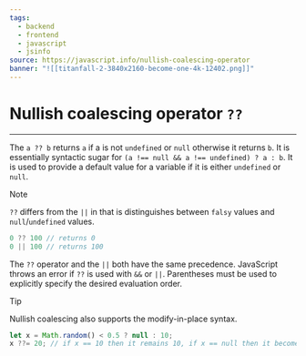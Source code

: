 ```yaml
---
tags:
  - backend
  - frontend
  - javascript
  - jsinfo
source: https://javascript.info/nullish-coalescing-operator
banner: "![[titanfall-2-3840x2160-become-one-4k-12402.png]]"
---
```

# Nullish coalescing operator `??`
---
The `a ?? b` returns `a` if a is not `undefined` or `null` otherwise it returns `b`.  It is essentially syntactic sugar for `(a !== null && a !== undefined) ? a : b`. It is used to provide a default value for a variable if it is either `undefined` or `null`.

> [!note]
> `??` differs from the `||` in that is distinguishes between `falsy` values and `null`/`undefined` values.
>```javascript
> 0 ?? 100 // returns 0
> 0 || 100 // returns 100
>```

The `??` operator and the `||` both have the same precedence. JavaScript throws an error if `??` is used with `&&` or `||`. Parentheses must be used to explicitly specify the desired evaluation order.

> [!tip] 
> Nullish coalescing also supports the modify-in-place syntax.
> ```javascript
>let x = Math.random() < 0.5 ? null : 10;
>x ??= 20; // if x == 10 then it remains 10, if x == null then it becomes 20
>```